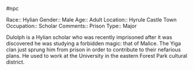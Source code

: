 #npc 

Race:: Hylian
Gender:: Male
Age:: Adult
Location:: Hyrule Castle Town
Occupation:: Scholar
Comments:: Prison
Type:: Major

Dulolph is a Hylian scholar who was recently imprisoned after it was discovered he was studying a forbidden magic: that of Malice. The Yiga clan just sprung him from prison in order to contribute to their nefarious plans. He used to work at the University in the eastern Forest Park cultural district.
